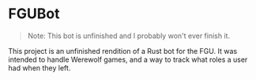 # FGUBot

> Note: This bot is unfinished and I probably won't ever finish it.

This project is an unfinished rendition of a Rust bot for the FGU. It was intended to handle Werewolf games, and a way to track what roles a user had when they left.
